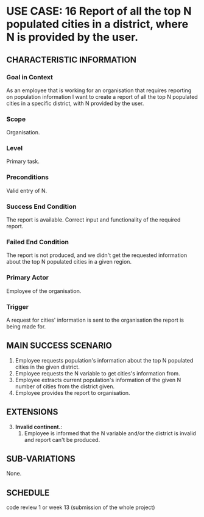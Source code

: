 # USE CASE: 16 Report of all the top N populated cities in a district, where N is provided by the user.

## CHARACTERISTIC INFORMATION

### Goal in Context

As an employee that is working for an organisation that requires reporting on population information I want to create a report of all the top N populated cities in a specific district, with N provided by the user.

### Scope

Organisation.

### Level

Primary task.

### Preconditions

Valid entry of N.

### Success End Condition

The report is available. Correct input and functionality of the required report.

### Failed End Condition

The report is not produced, and we didn't get the requested information about the top N populated cities in a given region.

### Primary Actor

Employee of the organisation.

### Trigger

A request for cities' information is sent to the organisation the report is being made for.

## MAIN SUCCESS SCENARIO

1. Employee requests population's information about the top N populated cities in the given district.
2. Employee requests the N variable to get cities's information from.
3. Employee extracts current population's information of the given N number of cities from the district given.
4. Employee provides the report to organisation.

## EXTENSIONS

3. **Invalid continent.**:
    1. Employee is informed that the N variable and/or the district is invalid and report can't be produced.

## SUB-VARIATIONS

None.

## SCHEDULE

code review 1 or week 13 (submission of the whole project)